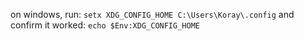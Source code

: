 on windows, run:
`setx XDG_CONFIG_HOME C:\Users\Koray\.config`
and confirm it worked:
`echo $Env:XDG_CONFIG_HOME`
